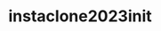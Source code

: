 # instaclone2023init

<!--
^ 자주사용목록
*포트실행중이라 죽이기
! 서버 PID확인  lsof -i :4000
! 서버 중지  kill -9 pid  (ex kill -9 27106)
*prisma migrate 명령어  npm run migrate dev
*prisma studio 명령어 npm run studio

* npm init
* f1 + add gitignore + node
* 아폴로서버,graphql 설치 : npm i apollo-server@2.25.2 graphql@15.8.0
* nodemon설치 : npm i nodemon@2.0.22 --save-dev 적용 "dev": "nodemon --exec node server.js"
* 바벨패키지설치 : npm i @babel/core@7.21.8 @babel/preset-env@7.21.5 @babel/node@7.20.7 --save-dev
* babel.config.json 파일 생성후 적용 "dev": "nodemon --exec babel-node server.js"

! babel.config.json 파일과  babelrc  파일의차이
! babel.config.json: Babel 7부터 도입된 설정 파일입니다. 주로 monorepo 프로젝트에서 사용됩니다. 이 파일에 설정한 Babel
!      플러그인   및 프리셋이 프로젝트 전체에 영향을 미칩니다.
! .babelrc: Babel 6까지 사용되던 설정 파일입니다. 주로 단일 프로젝트에서 사용됩니다. 이 파일에 설정한 Babel 플러그인 및
!     프리셋이 해당 폴더와 그 하위 폴더에서만 적용됩니다.


* prisma 섳치 :npm install prisma --save-dev // npx prisma init
! 역할:sql코드 필요없이 자바스크립트 코드 작성시 prisma가 데이터베이스와 대신 소통
* pgAdmin 4 설치 : https://www.pgadmin.org/download/pgadmin-4-windows/
! postgresql 없을경우에는 https://www.enterprisedb.com/downloads/postgres-postgresql-downloads 여기서한번에설치
!wl2일경우
!sudo apt update
!sudo apt install postgresql postgresql-contrib
!sudo service postgresql status
!sudo service postgresql start
!sudo -u postgres psql -c 'SHOW config_file'           --이걸로 파일위치확인
!sudo nano  /etc/postgresql/14/main/postgresql.conf    --이걸로파일염
!listen_addresses = '*'                                --이거추가후 저장
!hostname -I                                           --이걸로 ip 알아내서 아래 ip 작성
!sudo nano /etc/postgresql/14/main/pg_hba.conf         --이걸로 파일열고
!host  all  all   172.19.64.170/32   trust             --맨밑에 이거추가
!sudo service postgresql restart

* .env 파일에 postgresql에서 설정한 내용으로 계정패스워드등등수정

* prisma migrate : prisma migrate dev
!  역할: schema.prisma 파일의 데이터모델을 쓰고 설명할 수 있게 해줌
!  prisma migrate는 데이터베이스의 형태를 변형시켜주는 것으로 자체적으로
!   prisma client를 생성하지 않으나 dev 명령어와 함께 실행되면 자동으로 prisma client를 생성해준다.
!  client : 어떤 방식으로 데이터베이스와 상호작용하는가
! name은 init으로헀음

* 데이터베이스의 model시각화  ---  npx prisma studio

*graphql schema 쉽게모아오려고 설치
!npm i @graphql-tools/schema @graphql-tools/load-files @graphql-tools/merge
!에러생겨서 파일에 다음코드 추가  "type": "module",
!이후 각 파일마다 import할때 .js까지 전부 입력

*npm i dotenv 설치

-->
